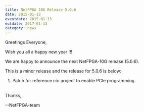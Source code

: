 ```yaml
---
title: NetFPGA 10G Release 5.0.6
date: 2015-01-13
eventdate: 2015-01-13
eoldate: 2017-01-13
category: news
---
```


Greetings Everyone,

Wish you all a happy new year !!!

We are happy to announce the next NetFPGA-10G release (5.0.6).

This is a minor release and the release for 5.0.6 is below:

1. Patch for reference nic project to enable PCIe programming.

<br>
Thanks,

--NetFPGA-team
